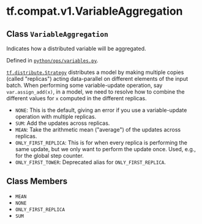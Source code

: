 <div itemscope itemtype="http://developers.google.com/ReferenceObject">
<meta itemprop="name" content="tf.compat.v1.VariableAggregation" />
<meta itemprop="path" content="Stable" />
<meta itemprop="property" content="MEAN"/>
<meta itemprop="property" content="NONE"/>
<meta itemprop="property" content="ONLY_FIRST_REPLICA"/>
<meta itemprop="property" content="SUM"/>
</div>

# tf.compat.v1.VariableAggregation

## Class `VariableAggregation`

Indicates how a distributed variable will be aggregated.





Defined in [`python/ops/variables.py`](/code/stable/tensorflow/python/ops/variables.py).

<!-- Placeholder for "Used in" -->

<a href="../../../tf/distribute/Strategy.md"><code>tf.distribute.Strategy</code></a> distributes a model by making multiple copies
(called "replicas") acting data-parallel on different elements of the input
batch. When performing some variable-update operation, say
`var.assign_add(x)`, in a model, we need to resolve how to combine the
different values for `x` computed in the different replicas.

* `NONE`: This is the default, giving an error if you use a
  variable-update operation with multiple replicas.
* `SUM`: Add the updates across replicas.
* `MEAN`: Take the arithmetic mean ("average") of the updates across replicas.
* `ONLY_FIRST_REPLICA`: This is for when every replica is performing the same
  update, but we only want to perform the update once. Used, e.g., for the
  global step counter.
* `ONLY_FIRST_TOWER`: Deprecated alias for `ONLY_FIRST_REPLICA`.

## Class Members

* `MEAN` <a id="MEAN"></a>
* `NONE` <a id="NONE"></a>
* `ONLY_FIRST_REPLICA` <a id="ONLY_FIRST_REPLICA"></a>
* `SUM` <a id="SUM"></a>
